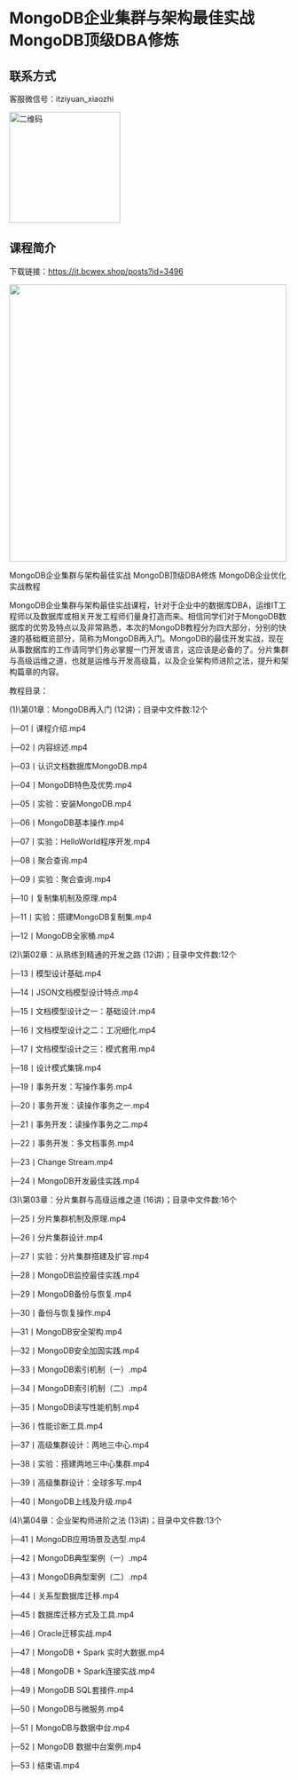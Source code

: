 # MongoDB企业集群与架构最佳实战 MongoDB顶级DBA修炼

## 联系方式

客服微信号：itziyuan_xiaozhi

<img src="https://ziyuanyun.oss-cn-guangzhou.aliyuncs.com/common/20240614073449/666b82192834a.jpg" width="200" height="200" alt="二维码">

## 课程简介

下载链接：https://it.bcwex.shop/posts?id=3496

<img src="https://ziyuanyun.oss-cn-guangzhou.aliyuncs.com/yun/20240515185209/664493d912bca.jpg" width="500" alt="">

  

 MongoDB企业集群与架构最佳实战 MongoDB顶级DBA修炼 MongoDB企业优化实战教程

 MongoDB企业集群与架构最佳实战课程，针对于企业中的数据库DBA，运维IT工程师以及数据库或相关开发工程师们量身打造而来。相信同学们对于MongoDB数据库的优势及特点以及非常熟悉，本次的MongoDB教程分为四大部分，分别的快速的基础概览部分，简称为MongoDB再入门。MongoDB的最佳开发实战，现在从事数据库的工作请同学们务必掌握一门开发语言，这应该是必备的了。分片集群与高级运维之道，也就是运维与开发高级篇，以及企业架构师进阶之法，提升和架构篇章的内容。

 教程目录：

 (1)\第01章：MongoDB再入门 (12讲)；目录中文件数:12个

 ├─01丨课程介绍.mp4

 ├─02丨内容综述.mp4

 ├─03丨认识文档数据库MongoDB.mp4

 ├─04丨MongoDB特色及优势.mp4

 ├─05丨实验：安装MongoDB.mp4

 ├─06丨MongoDB基本操作.mp4

 ├─07丨实验：HelloWorld程序开发.mp4

 ├─08丨聚合查询.mp4

 ├─09丨实验：聚合查询.mp4

 ├─10丨复制集机制及原理.mp4

 ├─11丨实验：搭建MongoDB复制集.mp4

 ├─12丨MongoDB全家桶.mp4

 (2)\第02章：从熟练到精通的开发之路 (12讲)；目录中文件数:12个

 ├─13丨模型设计基础.mp4

 ├─14丨JSON文档模型设计特点.mp4

 ├─15丨文档模型设计之一：基础设计.mp4

 ├─16丨文档模型设计之二：工况细化.mp4

 ├─17丨文档模型设计之三：模式套用.mp4

 ├─18丨设计模式集锦.mp4

 ├─19丨事务开发：写操作事务.mp4

 ├─20丨事务开发：读操作事务之一.mp4

 ├─21丨事务开发：读操作事务之二.mp4

 ├─22丨事务开发：多文档事务.mp4

 ├─23丨Change Stream.mp4

 ├─24丨MongoDB开发最佳实践.mp4

 (3)\第03章：分片集群与高级运维之道 (16讲)；目录中文件数:16个

 ├─25丨分片集群机制及原理.mp4

 ├─26丨分片集群设计.mp4

 ├─27丨实验：分片集群搭建及扩容.mp4

 ├─28丨MongoDB监控最佳实践.mp4

 ├─29丨MongoDB备份与恢复.mp4

 ├─30丨备份与恢复操作.mp4

 ├─31丨MongoDB安全架构.mp4

 ├─32丨MongoDB安全加固实践.mp4

 ├─33丨MongoDB索引机制（一）.mp4

 ├─34丨MongoDB索引机制（二）.mp4

 ├─35丨MongoDB读写性能机制.mp4

 ├─36丨性能诊断工具.mp4

 ├─37丨高级集群设计：两地三中心.mp4

 ├─38丨实验：搭建两地三中心集群.mp4

 ├─39丨高级集群设计：全球多写.mp4

 ├─40丨MongoDB上线及升级.mp4

 (4)\第04章：企业架构师进阶之法 (13讲)；目录中文件数:13个

 ├─41丨MongoDB应用场景及选型.mp4

 ├─42丨MongoDB典型案例（一）.mp4

 ├─43丨MongoDB典型案例（二）.mp4

 ├─44丨关系型数据库迁移.mp4

 ├─45丨数据库迁移方式及工具.mp4

 ├─46丨Oracle迁移实战.mp4

 ├─47丨MongoDB + Spark 实时大数据.mp4

 ├─48丨MongoDB + Spark连接实战.mp4

 ├─49丨MongoDB SQL套接件.mp4

 ├─50丨MongoDB与微服务.mp4

 ├─51丨MongoDB与数据中台.mp4

 ├─52丨MongoDB 数据中台案例.mp4

 ├─53丨结束语.mp4

  